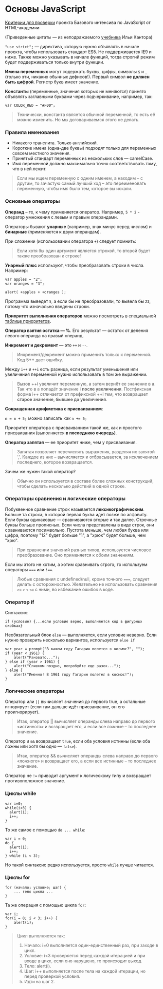 # Основы JavaScript

[Критерии для проверки](https://github.com/htmlacademy/intensive-javascript-criteria/blob/master/index.md) проекта Базового интенсива по JavaScript от HTML-академии

(Приведенные цитаты — из неподражаемого [учебника](http://learn.javascript.ru/) Ильи Кантора)

`"use strict";` — директива, которую нужно объявлять в начале проекта, чтобы использовать стандарт ES5. Не поддерживается IE9 и ниже. Также можно указывать в начале функций, тогда строгий режим будет поддерживаться только внутри функции.

**Имена переменных** могут содержать буквы, цифры, символы `$` и `_` (только эти, никаких обычных дефисов!). Первый символ **не должен быть цифрой**. Регистр букв имеет значение.

**Константы** (переменные, значения которых не меняются) принято объявлять заглавными буквами через подчеркивание, например, так:

```
var COLOR_RED = "#F00";
```
> Технически, константа является обычной переменной, то есть её можно изменить. Но мы договариваемся этого не делать.

### Правила именования

- Никакого транслита. Только английский.
- Короткие имена (одна-две буквы) подходят только для переменных совсем местного значения.
- Принятый стандарт переменных из нескольких слов — camelCase.
- Имя переменной должно максимально точно соответствовать тому, что в ней лежит.

> Если мы ищем переменную с одним именем, а находим – с другим, то зачастую самый лучший ход – это переименовать переменную, чтобы имя было тем, которое вы искали.

### Основные операторы

**Операнд** – то, к чему применяется оператор. Например, `5 * 2` - оператор умножения с левым и правым операндами.

Операторы бывают **унарные** (например, знак минус перед числом) и **бинарные** (применяются к двум операндам).

При сложении (использовании оператора `+`) следует помнить:

> Если хотя бы один аргумент является строкой, то второй будет также преобразован к строке!

**Унарный плюс** используют, чтобы преобразовать строки в числа. Например:

```
var apples = "2";
var oranges = "3";

alert( +apples + +oranges );
```
Программа выведет `5`, а если бы не преобразовали, то вывела бы `23`, потому что изначально введены строки.

**Приоритет выполнения операторов** можно посмотреть в специальной [таблице приоритетов](https://developer.mozilla.org/en-US/docs/Web/JavaScript/Reference/Operators/Operator_Precedence).

**Оператор взятия остатка — %**. Его результат — остаток от деления левого операнда на правый операнд.

**Инкремент и декремент** — это `++` и `--`. 

> Инкремент/декремент можно применить только к переменной. Код 5++ даст ошибку.

Между `i++` и `++i` есть разница, если результат уменьшения или увеличения переменной нужно использовать в том же выражении.

> Вызов ++i увеличит переменную, а затем вернёт ее значение в a. Так что в a попадёт значение i **после увеличения**. Постфиксная форма i++ отличается от префиксной ++i тем, что возвращает **старое значение, бывшее до увеличения**.

**Сокращенная арифметика с присваиванием**:

`n = n + 5;` можно записать как `n += 5;`

Приоритет оператора с присваиванием такой же, как и простого присваивания (выполняется **в последнюю очередь**).

**Оператор запятая** — ее приоритет ниже, чем у присваивания.

> Запятая позволяет перечислять выражения, разделяя их запятой ','. Каждое из них – вычисляется и отбрасывается, за исключением последнего, которое возвращается.

Зачем же нужен такой оператор?

> Обычно он используется в составе более сложных конструкций, чтобы сделать несколько действий в одной строке. 

### Операторы сравнения и логические операторы

Побуквенное сравнение строк называется **лексикографическим**. Больше та строка, в которой первая буква идет позже по алфавиту. Если буквы одинаковые — сравниваются вторые и так далее. Строчные буквы больше прописных. Если числа представлены в виде строк, они сравниваются посимвольно. Пустота меньше, чем любая буква или цифра, поэтому "12" будет больше "1", а "хрюк" будет больше, чем "хрю".

> При сравнении значений разных типов, используется числовое преобразование. Оно применяется к обоим значениям.

Если мы этого не хотим, а хотим сравнивать строго, то используем операторы `===` или `!==`.

> Любые сравнения с undefined/null, кроме точного `===`, следует делать с осторожностью. Желательно не использовать сравнения `>=` `>` `<` `<=` с ними, во избежание ошибок в коде.

### Оператор if

Синтаксис:

```
if (условие) {...если условие верно, выполняется код в фигурных скобках}
```

Необязательный блок `else` — выполняется, если условие неверно. Если нужно проверить несколько вариантов, используется `else if`

```
var year = prompt("В каком году Гагарин полетел в космос?", "");
if (year < 1961) {
	alert("Рановато...");
} else if (year > 1961) {
	alert("Слишком поздно, попробуйте еще разок...");
} else {
	alert("Именно! В 1961 году Гагарин полетел в космос!");
}
```

### Логические операторы

Оператор или `||` вычисляет значения до первого true, а остальные игнорирует (если там дальше идёт присваивание, он его проигнорирует).

> Итак, оператор || вычисляет операнды слева направо до первого «истинного» и возвращает его, а если все ложные – то последнее значение.

Оператор и `&&` возвращает `true`, если оба условия истинны (если оба ложны или хотя бы одно — `false`).

> Итак, оператор && вычисляет операнды слева направо до первого «ложного» и возвращает его, а если все истинные – то последнее значение.

Оператор не `!=` приводит аргумент к логическому типу и возвращает противоположное значение.

### Циклы while

```
var i=0;
while(i<3) {
  alert(i);
  i++;
}
```
То же самое с помощью `do ... while`:

```
var i = 0;
do {
  alert(i);
  i++;
} while (i < 3);
```
Но такой синтаксис редко используется, просто `while` лучше читается.

### Циклы for

```
for (начало; условие; шаг) {
	... тело цикла ...
}
```
Та же операция с помощью цикла `for`:

```
var i;
for(i = 0; i < 3; i++) {
	alert(i);
}
```

> Цикл выполняется так:
>1) Начало: i=0 выполняется один-единственный раз, при заходе в цикл.
>2) Условие: i<3 проверяется перед каждой итерацией и при входе в цикл, если оно нарушено, то происходит выход.
>3) Тело: alert(i).
>4) Шаг: i++ выполняется после тела на каждой итерации, но перед проверкой условия.
>5) Идти на шаг 2.


